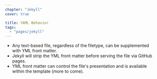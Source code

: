 ```yaml
---
chapter: "Jekyll"
cover: true

title: YAML Behavior
tags:
  - "pages/jekyll"
---
```


* Any text-based file, regardless of the filetype, can be supplemented with YML front matter.
* Jekyll will strip the YML front matter before serving the file via GitHub pages.
* YML front matter can control the file's presentation and is available within the template (more to come).
